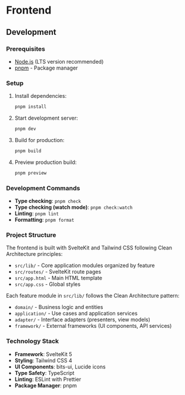 # Frontend

## Development

### Prerequisites

- [Node.js](https://nodejs.org/) (LTS version recommended)
- [pnpm](https://pnpm.io/) - Package manager

### Setup

1. Install dependencies:

   ```bash
   pnpm install
   ```

2. Start development server:

   ```bash
   pnpm dev
   ```

3. Build for production:

   ```bash
   pnpm build
   ```

4. Preview production build:
   ```bash
   pnpm preview
   ```

### Development Commands

- **Type checking**: `pnpm check`
- **Type checking (watch mode)**: `pnpm check:watch`
- **Linting**: `pnpm lint`
- **Formatting**: `pnpm format`

### Project Structure

The frontend is built with SvelteKit and Tailwind CSS following Clean Architecture principles:

- `src/lib/` - Core application modules organized by feature
- `src/routes/` - SvelteKit route pages
- `src/app.html` - Main HTML template
- `src/app.css` - Global styles

Each feature module in `src/lib/` follows the Clean Architecture pattern:

- `domain/` - Business logic and entities
- `application/` - Use cases and application services
- `adapter/` - Interface adapters (presenters, view models)
- `framework/` - External frameworks (UI components, API services)

### Technology Stack

- **Framework**: SvelteKit 5
- **Styling**: Tailwind CSS 4
- **UI Components**: bits-ui, Lucide icons
- **Type Safety**: TypeScript
- **Linting**: ESLint with Prettier
- **Package Manager**: pnpm
